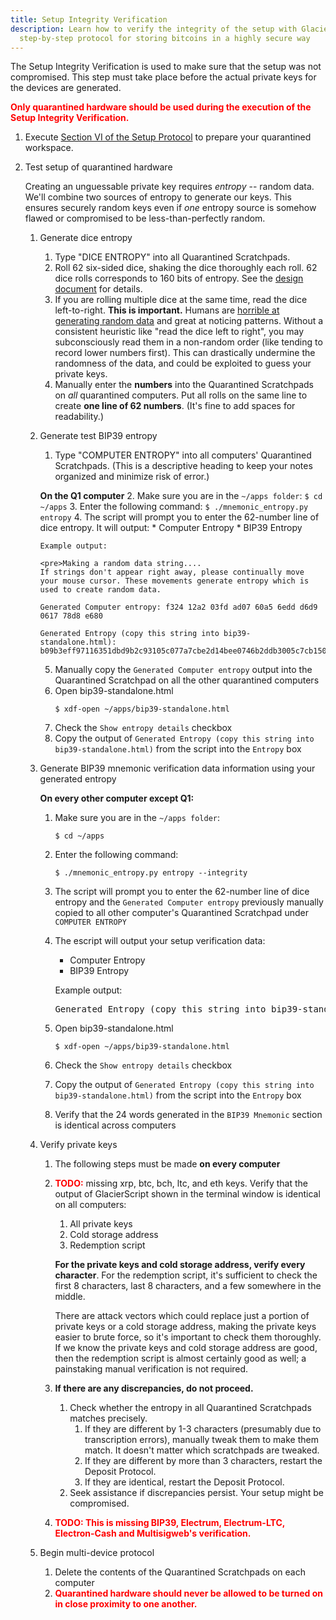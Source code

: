 ```yaml
---
title: Setup Integrity Verification
description: Learn how to verify the integrity of the setup with Glacier, the
  step-by-step protocol for storing bitcoins in a highly secure way
---
```


The Setup Integrity Verification is used to make sure that the setup was not compromised. This step
must take place before the actual private keys for the devices are generated.

**<span style="color: red;">Only quarantined hardware should be used during the execution of the Setup
Integrity Verification.</span>**

1. Execute [Section VI of the Setup Protocol](../setup/quarantined-workspace.md) to
prepare your quarantined workspace.
2. Test setup of quarantined hardware

    Creating an unguessable private key requires
    *entropy* -- random data. We'll combine two sources of entropy to generate
    our keys. This ensures securely random keys even if *one* entropy source is
    somehow flawed or compromised to be less-than-perfectly random.

    1. Generate dice entropy
        1. Type "DICE ENTROPY" into all Quarantined Scratchpads.
        2. Roll 62 six-sided dice, shaking the dice thoroughly each roll.
        62 dice rolls corresponds to 160 bits of entropy. See the
        [design document](../design-doc/overview.md) for details.
        3. If you are rolling multiple dice at the same time, read the
        dice left-to-right. **This is important.** Humans are
        [horrible at generating random data](http://journals.plos.org/plosone/article?id=10.1371/journal.pone.0041531)
        and great at noticing patterns. Without a consistent heuristic like
        "read the dice left to right", you may subconsciously read them in a
        non-random order (like tending to record lower numbers first).
        This can drastically undermine the randomness of the data, and could be
        exploited to guess your private keys.
        4. Manually enter the **numbers** into the
        Quarantined Scratchpads on *all* quarantined computers. Put all rolls on
        the same line to create **one line of 62 numbers**. (It's fine to add
        spaces for readability.)


    2. Generate test BIP39 entropy
        1. Type "COMPUTER ENTROPY" into all computers' Quarantined Scratchpads.
        (This is a descriptive heading to keep your notes organized and minimize
        risk of error.)

       **On the Q1 computer**
        2. Make sure you are in the `~/apps folder`:
           ```
           $ cd ~/apps
           ```
        3. Enter the following command:
           ```
           $ ./mnemonic_entropy.py entropy
           ```
        4. The script will prompt you to enter the 62-number line of dice entropy. It will output:
            * Computer Entropy
            * BIP39 Entropy

           Example output:

           <pre>Making a random data string....
           If strings don't appear right away, please continually move your mouse cursor. These movements generate entropy which is used to create random data.

           Generated Computer entropy: f324 12a2 03fd ad07 60a5 6edd d6d9 0617 78d8 e680

           Generated Entropy (copy this string into bip39-standalone.html): b09b3eff97116351dbd9b2c93105c077a7cbe2d14bee0746b2ddb3005c7cb150</pre>
        5. Manually copy the `Generated Computer entropy` output into the Quarantined Scratchpad on all the other quarantined computers
        6. Open bip39-standalone.html
           ```
           $ xdf-open ~/apps/bip39-standalone.html
           ```
        7. Check the `Show entropy details` checkbox
        8. Copy the output of `Generated Entropy (copy this string into bip39-standalone.html)` from the script into the `Entropy` box


    3. Generate BIP39 mnemonic verification data information using your generated entropy

       **On every other computer except Q1:**
        1. Make sure you are in the `~/apps folder`:
           ```
           $ cd ~/apps
           ```
        2. Enter the following command:
           ```
           $ ./mnemonic_entropy.py entropy --integrity
           ```
        3. The script will prompt you to enter the 62-number line of dice entropy and the `Generated Computer entropy` previously manually copied
        to all other computer's Quarantined Scratchpad under `COMPUTER ENTROPY`
        3. The escript will output your setup verification data:
            * Computer Entropy
            * BIP39 Entropy

           Example output:

           <pre>Generated Entropy (copy this string into bip39-standalone.html): b09b3eff97116351dbd9b2c93105c077a7cbe2d14bee0746b2ddb3005c7cb150</pre>
        4. Open bip39-standalone.html
           ```
           $ xdf-open ~/apps/bip39-standalone.html
           ```
        5. Check the `Show entropy details` checkbox
        6. Copy the output of `Generated Entropy (copy this string into bip39-standalone.html)` from the script into the `Entropy` box
        7. Verify that the 24 words generated in the `BIP39 Mnemonic` section is identical across computers

    4. Verify private keys
        1. The following steps must be made **on every computer**
        2. **<span style="color: red;">TODO:</span>** missing xrp, btc, bch, ltc, and eth keys. Verify that the output of GlacierScript shown in the terminal
        window is identical on all computers:
            1. <span class="danger">All private keys</span>
            2. <span class="warning">Cold storage address</span>
            3. <span class="warning">Redemption script</span>

            **For the private keys and cold storage address, verify every
            character**. For the redemption script, it's sufficient to check
            the first 8 characters, last 8 characters, and a few somewhere in
            the middle.

            There are attack vectors which could replace just a portion of private
            keys or a cold storage address, making the private keys easier to brute
            force, so it's important to check them thoroughly. If we know the private keys
            and cold storage address are good, then the redemption script is almost
            certainly good as well; a painstaking manual verification is not required.

        3. **If there are any discrepancies, do not proceed.**
            1. Check whether the entropy in all Quarantined Scratchpads matches
            precisely.
                1. If they are different by 1-3 characters (presumably due to
                transcription errors), manually tweak them to make them match.
                It doesn't matter which scratchpads are tweaked.
                2. If they are different by more than 3 characters, restart the
                Deposit Protocol.
                3. If they are identical, restart the Deposit Protocol.
            2. Seek assistance if discrepancies persist. Your setup might be compromised.

        4. **<span style="color: red;">TODO: This is missing BIP39, Electrum, Electrum-LTC, Electron-Cash and Multisigweb's verification.</span>**

    5. Begin multi-device protocol
        1. Delete the contents of the Quarantined Scratchpads on each computer
        2. **<span style="color: red;">Quarantined hardware should never be allowed to be
        turned on in close proximity to one another.</span>**

